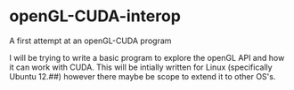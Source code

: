 openGL-CUDA-interop
===================

A first attempt at an openGL-CUDA program

I will be trying to write a basic program to explore the openGL API and how it can work with CUDA. 
This will be intially written for Linux (specifically Ubuntu 12.##) however there maybe be scope to 
extend it to other OS's.
